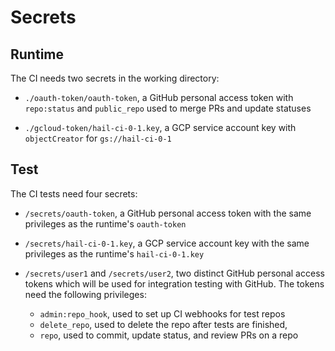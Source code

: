 # Secrets
## Runtime

The CI needs two secrets in the working directory:

 - `./oauth-token/oauth-token`, a GitHub personal access token with
   `repo:status` and `public_repo` used to merge PRs and update statuses

 - `./gcloud-token/hail-ci-0-1.key`, a GCP service account key with
   `objectCreator` for `gs://hail-ci-0-1`

## Test

The CI tests need four secrets:

 - `/secrets/oauth-token`, a GitHub personal access token with the same privileges as
   the runtime's `oauth-token`

 - `/secrets/hail-ci-0-1.key`, a GCP service account key with the same
   privileges as the runtime's `hail-ci-0-1.key`

 - `/secrets/user1` and `/secrets/user2`, two distinct GitHub personal access
   tokens which will be used for integration testing with GitHub. The tokens
   need the following privileges:
   - `admin:repo_hook`, used to set up CI webhooks for test repos
   - `delete_repo`, used to delete the repo after tests are finished,
   - `repo`, used to commit, update status, and review PRs on a repo

